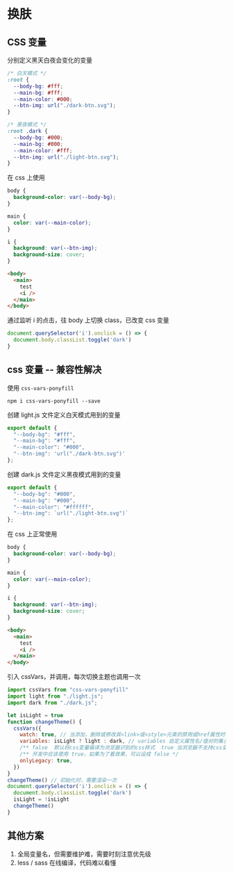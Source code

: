 # 换肤

## CSS 变量

分别定义黑天白夜会变化的变量

```css
/* 白天模式 */
:root {
  --body-bg: #fff;
  --main-bg: #fff;
  --main-color: #000;
  --btn-img: url("./dark-btn.svg");
}

/* 黑夜模式 */
:root .dark {
  --body-bg: #000;
  --main-bg: #000;
  --main-color: #fff;
  --btn-img: url("./light-btn.svg");
}
```

在 css 上使用

```css
body {
  background-color: var(--body-bg);
}

main {
  color: var(--main-color);
}

i {
  background: var(--btn-img);
  background-size: cover;
}
```

```html
<body>
  <main>
    test
    <i />
  </main>
</body>
```

通过监听 i 的点击，往 body 上切换 class，已改变 css 变量

```js
document.querySelector('i').onclick = () => {
  document.body.classList.toggle('dark')
}
```

## css 变量 -- 兼容性解决

使用 `css-vars-ponyfill`

```shell
npm i css-vars-ponyfill --save
```

创建 light.js 文件定义白天模式用到的变量

```js
export default {
  "--body-bg": "#fff",
  "--main-bg": "#fff",
  "--main-color": "#000",
  "--btn-img": 'url("./dark-btn.svg")'
};
```

创建 dark.js 文件定义黑夜模式用到的变量

```js
export default {
  "--body-bg": "#000",
  "--main-bg": "#000",
  "--main-color": "#ffffff",
  "--btn-img": `url("./light-btn.svg")`
};
```

在 css 上正常使用

```css
body {
  background-color: var(--body-bg);
}

main {
  color: var(--main-color);
}

i {
  background: var(--btn-img);
  background-size: cover;
}
```

```html
<body>
  <main>
    test
    <i />
  </main>
</body>
```

引入 cssVars，并调用，每次切换主题也调用一次

```js
import cssVars from "css-vars-ponyfill"
import light from "./light.js";
import dark from "./dark.js";

let isLight = true
function changeTheme() {
  cssVars({
    watch: true, // 当添加，删除或修改其<link>或<style>元素的禁用或href属性时，ponyfill将自行调用
    variables: isLight ? light : dark, // variables 自定义属性名/值对的集合
    /** false  默认将css变量编译为浏览器识别的css样式  true 当浏览器不支持css变量的时候将css变量编译为识别的css */
    /** 开发中应该使用 true，如果为了看效果，可以设成 false */
    onlyLegacy: true,
  })
}
changeTheme() // 初始化时，需要渲染一次
document.querySelector('i').onclick = () => {
  document.body.classList.toggle('dark')
  isLight = !isLight
  changeTheme()
}
```

## 其他方案

1. 全局变量名，但需要维护难，需要时刻注意优先级
2. less / sass 在线编译，代码难以看懂